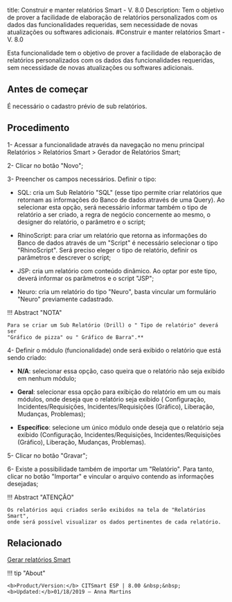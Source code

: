 title: Construir e manter relatórios Smart - V. 8.0
Description: Tem o objetivo de prover a facilidade de elaboração de relatórios personalizados com os dados das funcionalidades requeridas, sem necessidade de novas atualizações ou softwares adicionais.
#Construir e manter relatórios Smart - V. 8.0

Esta funcionalidade tem o objetivo de prover a facilidade de elaboração de
relatórios personalizados com os dados das funcionalidades requeridas, sem
necessidade de novas atualizações ou softwares adicionais.

Antes de começar
--------------------

É necessário o cadastro prévio de sub relatórios.

Procedimento
----------------

1-  Acessar a funcionalidade através da navegação no menu principal Relatórios
    \> Relatórios Smart \> Gerador de Relatórios Smart;

2-  Clicar no botão "Novo";

3-  Preencher os campos necessários. Definir o tipo:

   +  SQL: cria um Sub Relatório "SQL" (esse tipo permite criar relatórios que
      retornam as informações do Banco de dados através de uma Query). Ao
      selecionar esta opção, será necessário informar também o tipo de
      relatório a ser criado, a regra de negócio concernente ao mesmo, o
      designer do relatório, o parâmetro e o script;

   +  RhinoScript: para criar um relatório que retorna as informações do Banco
      de dados através de um "Script" é necessário selecionar o tipo
      "RhinoScript". Será preciso eleger o tipo de relatório, definir os
      parâmetros e descrever o script;

   +  JSP: cria um relatório com conteúdo dinâmico. Ao optar por este tipo,
      deverá informar os parâmetros e o script "JSP";

   +  Neuro: cria um relatório do tipo "Neuro", basta vincular um formulário
      "Neuro" previamente cadastrado.

!!! Abstract "NOTA"

    Para se criar um Sub Relatório (Drill) o " Tipo de relatório" deverá ser
    "Gráfico de pizza" ou " Gráfico de Barra".**


4-  Definir o módulo (funcionalidade) onde será exibido o relatório que está
    sendo criado:

  +   **N/A**: selecionar essa opção, caso queira que o relatório não seja exibido
      em nenhum módulo;

  +   **Geral**: selecionar essa opção para exibição do relatório em um ou mais
      módulos, onde deseja que o relatório seja exibido ( Configuração,
      Incidentes/Requisições, Incidentes/Requisições (Gráfico), Liberação,
      Mudanças, Problemas);

  +   **Específico**: selecione um único módulo onde deseja que o relatório seja
      exibido (Configuração, Incidentes/Requisições, Incidentes/Requisições
      (Gráfico), Liberação, Mudanças, Problemas).

5-  Clicar no botão "Gravar";

6-  Existe a possibilidade também de importar um "Relatório". Para tanto, clicar
    no botão "Importar" e vincular o arquivo contendo as informações desejadas;


!!! Abstract "ATENÇÃO"

    Os relatórios aqui criados serão exibidos na tela de "Relatórios Smart",
    onde será possível visualizar os dados pertinentes de cada relatório.


Relacionado
-------

[Gerar relatórios Smart](/pt-br/citsmart-esp-8/additional-features/reports/create/smart-reports/configuration/create-smart-report.html)


!!! tip "About"

    <b>Product/Version:</b> CITSmart ESP | 8.00 &nbsp;&nbsp;
    <b>Updated:</b>01/18/2019 – Anna Martins
